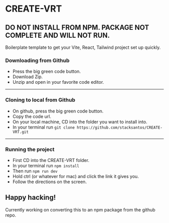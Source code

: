 # CREATE-VRT

## DO NOT INSTALL FROM NPM. PACKAGE NOT COMPLETE AND WILL NOT RUN.

Boilerplate template to get your Vite, React, Tailwind project set up quickly.

### Downloading from Github

- Press the big green code button.
- Download Zip.
- Unzip and open in your favorite code editor.

<hr>

### Cloning to local from Github

- On github, press the big green code button.
- Copy the code url.
- On your local machine, CD into the folder you want to install into.
- In your terminal run `git clone https://github.com/stacksantos/CREATE-VRT.git`

<hr>

### Running the project

- First CD into the CREATE-VRT folder.
- In your terminal run `npm install`
- Then run `npm run dev`
- Hold ctrl (or whatever for mac) and click the link it gives you.
- Follow the directions on the screen.

## Happy hacking!

Currently working on converting this to an npm package from the github repo.
